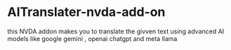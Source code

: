 # AITranslater-nvda-add-on
 this NVDA addon makes you to translate the givven text using advanced AI models like google gemini , openai chatgpt and meta llama

